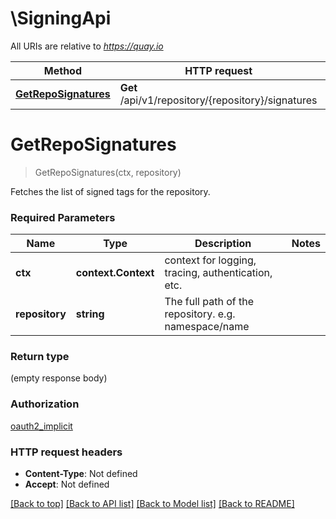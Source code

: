 # \SigningApi

All URIs are relative to *https://quay.io*

Method | HTTP request | Description
------------- | ------------- | -------------
[**GetRepoSignatures**](SigningApi.md#GetRepoSignatures) | **Get** /api/v1/repository/{repository}/signatures | 


# **GetRepoSignatures**
> GetRepoSignatures(ctx, repository)


Fetches the list of signed tags for the repository.

### Required Parameters

Name | Type | Description  | Notes
------------- | ------------- | ------------- | -------------
 **ctx** | **context.Context** | context for logging, tracing, authentication, etc.
  **repository** | **string**| The full path of the repository. e.g. namespace/name | 

### Return type

 (empty response body)

### Authorization

[oauth2_implicit](../README.md#oauth2_implicit)

### HTTP request headers

 - **Content-Type**: Not defined
 - **Accept**: Not defined

[[Back to top]](#) [[Back to API list]](../README.md#documentation-for-api-endpoints) [[Back to Model list]](../README.md#documentation-for-models) [[Back to README]](../README.md)


